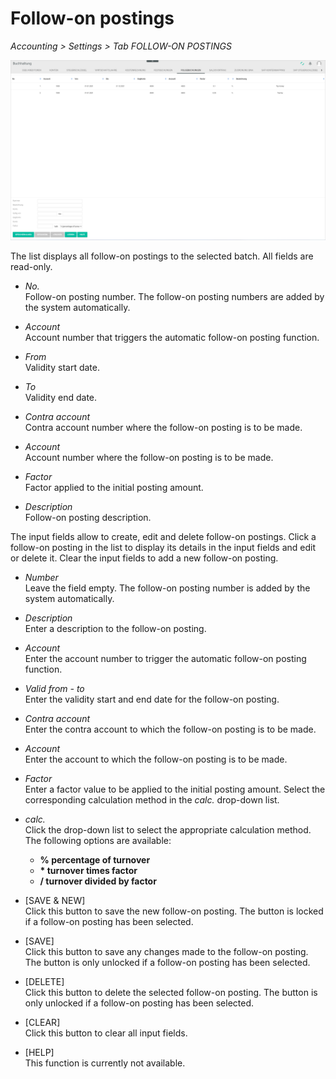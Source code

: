 # Follow-on postings

*Accounting > Settings > Tab FOLLOW-ON POSTINGS*

![Follow-on postings](../../Assets/Screenshots/RetailSuiteAccounting/Settings/FollowOnBookings/FollowOnBookings.png "[Follow-on postings]")

The list displays all follow-on postings to the selected batch. All fields are read-only.    

- *No.*  
    Follow-on posting number. The follow-on posting numbers are added by the system automatically.

- *Account*  
    Account number that triggers the automatic follow-on posting function.

- *From*  
    Validity start date.

- *To*  
    Validity end date.

- *Contra account*  
    Contra account number where the follow-on posting is to be made.

- *Account*  
    Account number where the follow-on posting is to be made.

- *Factor*  
    Factor applied to the initial posting amount.

- *Description*  
    Follow-on posting description.

The input fields allow to create, edit and delete follow-on postings. Click a follow-on posting in the list to display its details in the input fields and edit or delete it. Clear the input fields to add a new follow-on posting.

- *Number*  
    Leave the field empty. The follow-on posting number is added by the system automatically.

- *Description*  
    Enter a description to the follow-on posting.

- *Account*  
    Enter the account number to trigger the automatic follow-on posting function.

- *Valid from - to*  
    Enter the validity start and end date for the follow-on posting.

- *Contra account*  
    Enter the contra account to which the follow-on posting is to be made.

- *Account*  
    Enter the account to which the follow-on posting is to be made.

- *Factor*   
    Enter a factor value to be applied to the initial posting amount. Select the corresponding calculation method in the *calc.* drop-down list.

- *calc.*   
    Click the drop-down list to select the appropriate calculation method. The following options are available:  
    - **% percentage of turnover**
    - **\* turnover times factor**
    - **/ turnover divided by factor**

- [SAVE & NEW]  
    Click this button to save the new follow-on posting. The button is locked if a follow-on posting has been selected.

- [SAVE]  
    Click this button to save any changes made to the follow-on posting. The button is only unlocked if a follow-on posting has been selected.

- [DELETE]  
    Click this button to delete the selected follow-on posting. The button is only unlocked if a follow-on posting has been selected.

- [CLEAR]  
    Click this button to clear all input fields.

- [HELP]  
    This function is currently not available.
